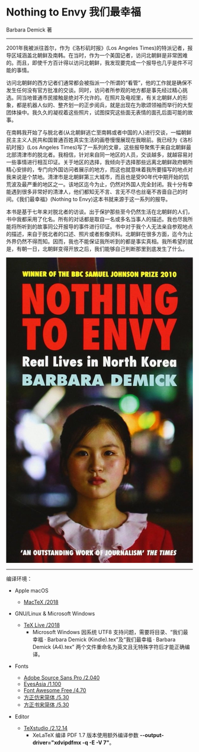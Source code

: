 # Nothing to Envy 我们最幸福
Barbara Demick 著

---
2001年我被派往首尔，作为《洛杉矶时报》(Los Angeles Times)的特派记者，报导区域涵盖北朝鲜及南韩。在当时，作为一个美国记者，访问北朝鲜是非常困难的。而且，即使千方百计得以访问北朝鲜，我发现要完成一个报导也几乎是件不可能的事情。

访问北朝鲜的西方记者们通常都会被指派一个所谓的“看管”，他的工作就是确保不发生任何没有官方批准的交谈。同时，访问者所参观的地方都是事先经过精心挑选。同当地普通市民接触是绝对不允许的。在照片及电视里，有关北朝鲜人的形象，都是机器人似的、整齐划一的正步阅兵，就是出现在为歌颂领袖而举行的大型团体操中。我久久的凝视着这些照片，试图探究这些面无表情的面孔后面可能的故事。

在南韩我开始了与脱北者(从北朝鲜逃亡至南韩或者中国的人)进行交谈，一幅朝鲜民主主义人民共和国普通百姓真实生活的画卷慢慢展现在我眼前。我已经为《洛杉矶时报》(Los Angeles Times)写了一系列的文章，这些报导聚焦于来自北朝鲜最北部清津市的脱北者。我相信，针对来自同一地区的人员，交谈越多，就越容易对一些事情进行相互印证。关于地区的选择，我倾向于选择那些远离北朝鲜政府朝所精心安排的，专门向外国访问者展示的地方，而这也就意味着我所要描写的地点对我来说是个禁地。清津市是北朝鲜第三大城市，而且也是受90年代中期开始的饥荒波及最严重的地区之一。该地区迄今为止，仍然对外国人完全封闭。我十分有幸能遇到很多非常好的清津人，他们都知无不言、言无不尽也丝毫不吝啬自己的时间。《我们最幸福》(Nothing to Envy)这本书就来源于这一系列的报导。

本书是基于七年来对脱北者的访谈。出于保护那些至今仍然生活在北朝鲜的人们，书中我都采用了化名。所有的对话都是取自一名或多名当事人的描述。我也尽我所能将所听到的故事同公开报导的事件进行印证。书中对于我个人无法亲自参观地点的描述，来自于脱北者的口述、照片或者影像资料。北朝鲜在很多方面，迄今为止外界仍然不得而知。因而，我也不能保证我所听到的都是事实真相。我所希望的就是，有朝一日，北朝鲜变得开放之后，我们能够自己判断那里到底发生了什么。



![我们最幸福 · Barbara Demick](https://github.com/M-Mono/m-mono.github.io/raw/master/images/Frontmatter_Nothing-to-Envy.jpg)

---
编译环境：

+ Apple macOS
  - [MacTeX /2018](https://www.tug.org/mactex/)


+ GNU/Linux & Microsoft Windows
  - [TeX Live /2018](https://www.tug.org/texlive/)
    - Microsoft Windows 因系统 UTF8 支持问题，需要将目录、“我们最幸福 · Barbara Demick (Kindle).tex”及“我们最幸福 · Barbara Demick (A4).tex” 两个文件重命名为英文且无特殊字符后才能正确编译。


+ Fonts
  - [Adobe Source Sans Pro /2.040](https://github.com/adobe-fonts/source-sans-pro)
  - [EyesAsia /1.100](https://github.com/haoyuns/EyesAsia)
  - [Font Awesome Free /4.70](https://github.com/FortAwesome/Font-Awesome)
  - [方正仿宋简体 /5.30](https://www.foundertype.com/index.php/FontInfo/index.html?id=128)
  - [方正书宋简体 /5.30](https://www.foundertype.com/index.php/FontInfo/index.html?id=151)


+ Editor
  - [TeXstudio /2.12.14](https://www.texstudio.org/)
    - XeLaTeX 编译 PDF 1.7 版本使用额外编译参数 **--output-driver="xdvipdfmx -q -E -V 7"**。
